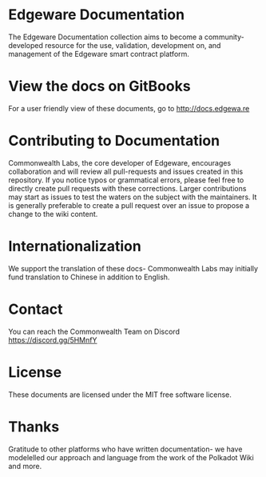 

# Edgeware Documentation
The Edgeware Documentation collection aims to become a community-developed resource for the use, validation, development on, and management of the Edgeware smart contract platform. 

# View the docs on GitBooks
For a user friendly view of these documents, go to http://docs.edgewa.re

# Contributing to Documentation
Commonwealth Labs, the core developer of Edgeware, encourages collaboration and will review all pull-requests and issues created in this repository. If you notice typos or grammatical errors, please feel free to directly create pull requests with these corrections. Larger contributions may start as issues to test the waters on the subject with the maintainers. It is generally preferable to create a pull request over an issue to propose a change to the wiki content.

# Internationalization
We support the translation of these docs- Commonwealth Labs may initially fund translation to Chinese in addition to English.

# Contact
You can reach the Commonwealth Team on Discord https://discord.gg/5HMnfY

# License
These documents are licensed under the MIT free software license.

# Thanks
Gratitude to other platforms who have written documentation-  we have modelelled our approach and language from the work of the Polkadot Wiki and more. 
